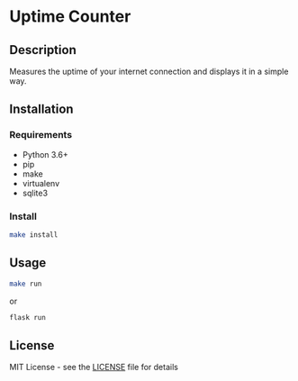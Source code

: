 # Uptime Counter

## Description

Measures the uptime of your internet connection and displays it in a simple way.

## Installation

### Requirements

- Python 3.6+
- pip
- make
- virtualenv
- sqlite3

### Install

```bash
make install
```

## Usage

```bash
make run
```

or

```bash
flask run
```

## License

MIT License - see the [LICENSE](LICENSE.md) file for details
